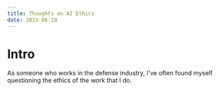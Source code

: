 ```yaml
---
title: Thoughts on AI Ethics
date: 2023-06-19
---
```


# Intro

As someone who works in the defense industry, I've often found myself questioning the ethics of the work that I do.

